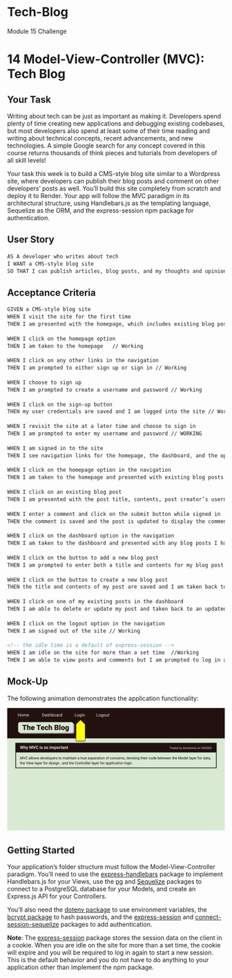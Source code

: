# Tech-Blog
Module 15 Challenge


# 14 Model-View-Controller (MVC): Tech Blog

## Your Task

Writing about tech can be just as important as making it. Developers spend plenty of time creating new applications and debugging existing codebases, but most developers also spend at least some of their time reading and writing about technical concepts, recent advancements, and new technologies. A simple Google search for any concept covered in this course returns thousands of think pieces and tutorials from developers of all skill levels!

Your task this week is to build a CMS-style blog site similar to a Wordpress site, where developers can publish their blog posts and comment on other developers’ posts as well. You’ll build this site completely from scratch and deploy it to Render. Your app will follow the MVC paradigm in its architectural structure, using Handlebars.js as the templating language, Sequelize as the ORM, and the express-session npm package for authentication.

## User Story

```md
AS A developer who writes about tech
I WANT a CMS-style blog site
SO THAT I can publish articles, blog posts, and my thoughts and opinions
```

## Acceptance Criteria

```md
GIVEN a CMS-style blog site
WHEN I visit the site for the first time
THEN I am presented with the homepage, which includes existing blog posts if any have been posted; navigation links for the homepage and the dashboard; and the option to log in

WHEN I click on the homepage option
THEN I am taken to the homepage   // Working

WHEN I click on any other links in the navigation
THEN I am prompted to either sign up or sign in // Working

WHEN I choose to sign up
THEN I am prompted to create a username and password // Working

WHEN I click on the sign-up button
THEN my user credentials are saved and I am logged into the site // Working

WHEN I revisit the site at a later time and choose to sign in
THEN I am prompted to enter my username and password // WORKING

WHEN I am signed in to the site
THEN I see navigation links for the homepage, the dashboard, and the option to log out // SET UP DASHBOARD I HAVE AS PROFILE

WHEN I click on the homepage option in the navigation
THEN I am taken to the homepage and presented with existing blog posts that include the post title and the date created // WORKING

WHEN I click on an existing blog post
THEN I am presented with the post title, contents, post creator’s username, and date created for that post and have the option to leave a comment // Working

WHEN I enter a comment and click on the submit button while signed in
THEN the comment is saved and the post is updated to display the comment, the comment creator’s username, and the date created // Working

WHEN I click on the dashboard option in the navigation
THEN I am taken to the dashboard and presented with any blog posts I have already created and the option to add a new blog post //Working

WHEN I click on the button to add a new blog post
THEN I am prompted to enter both a title and contents for my blog post //Working

WHEN I click on the button to create a new blog post
THEN the title and contents of my post are saved and I am taken back to an updated dashboard with my new blog post //Working

WHEN I click on one of my existing posts in the dashboard
THEN I am able to delete or update my post and taken back to an updated dashboard

WHEN I click on the logout option in the navigation
THEN I am signed out of the site // Working

<!-- the idle time is a default of express-session -->
WHEN I am idle on the site for more than a set time  //Working
THEN I am able to view posts and comments but I am prompted to log in again before I can add, update, or delete posts
```

## Mock-Up

The following animation demonstrates the application functionality:

![Animation cycles through signing into the app, clicking on buttons, and updating blog posts.](./Assets/14-mvc-homework-demo-01.gif)

## Getting Started

Your application’s folder structure must follow the Model-View-Controller paradigm. You’ll need to use the [express-handlebars](https://www.npmjs.com/package/express-handlebars) package to implement Handlebars.js for your Views, use the [pg](https://www.npmjs.com/package/pg) and [Sequelize](https://www.npmjs.com/package/sequelize) packages to connect to a PostgreSQL database for your Models, and create an Express.js API for your Controllers.

You’ll also need the [dotenv package](https://www.npmjs.com/package/dotenv) to use environment variables, the [bcrypt package](https://www.npmjs.com/package/bcrypt) to hash passwords, and the [express-session](https://www.npmjs.com/package/express-session) and [connect-session-sequelize](https://www.npmjs.com/package/connect-session-sequelize) packages to add authentication.

**Note**: The [express-session](https://www.npmjs.com/package/express-session) package stores the session data on the client in a cookie. When you are idle on the site for more than a set time, the cookie will expire and you will be required to log in again to start a new session. This is the default behavior and you do not have to do anything to your application other than implement the npm package.

